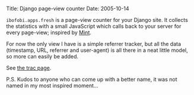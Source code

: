 Title: Django page-view counter
Date: 2005-10-14

`ibofobi.apps.fresh` is a page-view counter for your Django site. It collects the statistics with a small JavaScript which calls back to your server for every page-view; inspired by [Mint](http://haveamint.com).

For now the only view I have is a simple referrer tracker, but all the data (timestamp, URL, referrer and user-agent) is all there in a neat little model, so more can easily be added.

See [the trac page](http://code.ibofobi.dk/public/wiki/ProjectIbofobiFresh).

P.S. Kudos to anyone who can come up with a better name, it was not named in my most inspired moment...
